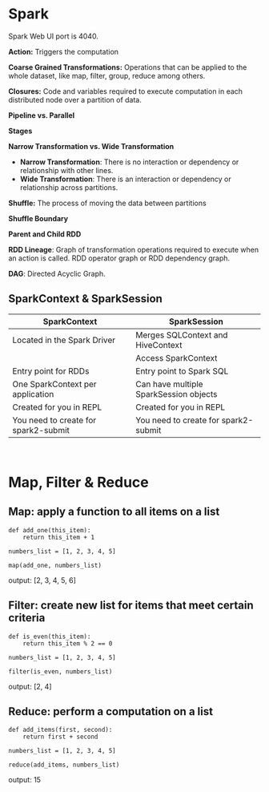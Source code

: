 # Spark

Spark Web UI port is 4040.

**Action:** Triggers the computation

**Coarse Grained Transformations:** Operations that can be applied to the whole 
dataset, like map, filter, group, reduce among others.

**Closures:** Code and variables required to execute computation in each distributed
node over a partition of data.

**Pipeline vs. Parallel**

**Stages**

**Narrow Transformation vs. Wide Transformation**

- **Narrow Transformation**: There is no interaction or dependency or relationship with other lines.
- **Wide Transformation**: There is an interaction or dependency or relationship across partitions.

**Shuffle:** The process of moving the data between partitions 

**Shuffle Boundary**

**Parent and Child RDD**

**RDD Lineage**: Graph of transformation operations required to execute when an action
is called. RDD operator graph or RDD dependency graph.

**DAG**: Directed Acyclic Graph.

## SparkContext & SparkSession

| SparkContext                            | SparkSession                           |
| --------------------------------------- | -------------------------------------- |
| Located in the Spark Driver             | Merges SQLContext and HiveContext      |
|                                         | Access SparkContext                    |
| Entry point for RDDs                    | Entry point to Spark SQL               |
| One SparkContext per application        | Can have multiple SparkSession objects |
| Created for you in REPL                 | Created for you in REPL                |
| You need to create for spark2-submit    | You need to create for spark2-submit   |

<br />

# Map, Filter & Reduce

## Map: apply a function to all items on a list

~~~
def add_one(this_item):
    return this_item + 1

numbers_list = [1, 2, 3, 4, 5]

map(add_one, numbers_list)
~~~

output: [2, 3, 4, 5, 6]

## Filter: create new list for items that meet certain criteria

~~~
def is_even(this_item):
    return this_item % 2 == 0

numbers_list = [1, 2, 3, 4, 5]

filter(is_even, numbers_list)
~~~

output: [2, 4]

## Reduce: perform a computation on a list

~~~
def add_items(first, second):
    return first + second

numbers_list = [1, 2, 3, 4, 5]

reduce(add_items, numbers_list)
~~~

output: 15




